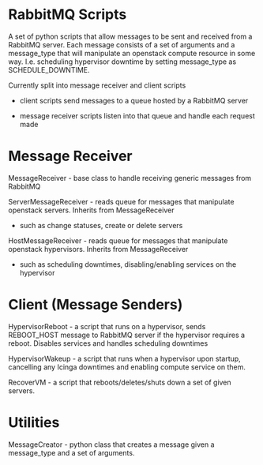 # RabbitMQ Scripts
A set of python scripts that allow messages to be sent and received from a RabbitMQ
server. Each message consists of a set of arguments and a message_type that will
manipulate an openstack compute resource in some way. I.e. scheduling hypervisor downtime by setting message_type as SCHEDULE_DOWNTIME.

Currently split into message receiver and client scripts

  - client scripts send messages to a queue hosted by a RabbitMQ server

  - message receiver scripts listen into that queue and handle each request made

# Message Receiver
MessageReceiver - base class to handle receiving generic messages from RabbitMQ

ServerMessageReceiver - reads queue for messages that manipulate openstack
servers. Inherits from MessageReceiver
  - such as change statuses, create or delete servers

HostMessageReceiver - reads queue for messages that manipulate openstack
hypervisors. Inherits from MessageReceiver
  - such as scheduling downtimes, disabling/enabling services on the hypervisor

# Client (Message Senders)
HypervisorReboot - a script that runs on a hypervisor, sends REBOOT_HOST message
to RabbitMQ server if the hypervisor requires a reboot. Disables services and
handles scheduling downtimes

HypervisorWakeup - a script that runs when a hypervisor upon startup, cancelling
any Icinga downtimes and enabling compute service on them.

RecoverVM - a script that reboots/deletes/shuts down a set of given servers.

# Utilities
MessageCreator - python class that creates a message given a message_type and
a set of arguments.
